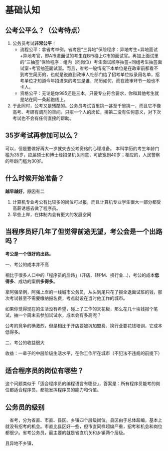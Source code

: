 # 基础认知

## 公考公平么？（公考特点）

1. 公务员考试**非常公平**！
    - 流程公平：拿省考举例，省考是“三异地”保险程序：异地考生+异地面试+异地考官，即A市进面试的考生在B市碰上C市的面试官。再加上面试里的“三抽签”保险程序：组内（同岗位）考生面试顺序抽签+同组考生抽签面试室+考官抽签面试室。而且，省考一般情况下本单位是在政审前都看不到考生简历的，也就是说直到政审人社部门给了招考单位拟录用名单，招考单位才知道今年招进来的考生是谁，简历如何，而在政审环节一般也不卡人。
    - 资格公平：无论是你985还是三本，只要专业符合要求，你和其他考生就是站在同一条起跑线上。
2. 于此同时，公考又是残酷的。公务员考试百里挑一甚至千里挑一，而且它不像高考、考研有调剂的空间。只招一个人的岗位，排第二没有任何意义，对下次考试也不会有任何直接的帮助。

## 35岁考试再参加可以么？
可以，但是要做好再大一岁就失去公考资格的心理准备。
本科学历的考生年龄门槛为35岁，应届硕士和博士经招录机关同意，可放宽到40岁；相应的，人民警察的年龄门槛为30岁。


## 什么时候开始准备？
**越早越好**，原因有二
1. 计算机专业考公有比较多的岗位可以报，而且计算机专业学生很大一部分都受高薪诱惑去做了程序员。
2. 早些上岸，在体制内会有更大的发展空间

## 当程序员好几年了但觉得前途无望，考公会是一个出路吗？
**考公是一个很好的出路。**

一、考公的成本并不高

相比于很多人口中的「程序员的后路」（开店、转PM、换行业...)，考公的成本**低得多**、成功的案例**多得多**。

拿阿强举例，阿强上岸的一线城市公务员，从头到尾只花了报全退面试班的钱，那次考试甚至不需要缴纳报名费，考点就设在当时他工作的城市。

如果你觉得现在的生活没有希望，碰上了工作的天花板，那么花几十块钱报个笔试，抽一个周末去参加试试水，成本会有多高呢？

公考的竞争的确激烈，但是相比于开店要被坑加盟费、换行业要花钱培训，它成本低得多。

二、考公的收益很大

收益：一辈子的中层阶级生活水平，在你工作所在城市（不犯法不违规的前提下）


## 适合程序员的岗位有哪些？

这个问题类似于「适合程序员的编程语言有哪些」，答案是：所有程序员能考的岗位都适合程序员，都能发挥程序员的能力和价值。

## 公务员的级别

　省考，分为省直、市直、县区、乡镇四个层级岗位。县区由于总体超编，基本上就没有招考的机会。市直比县区好一些，但市直同样超编严重，招考和机会和岗位都很少。省考公务员，最主要的就是省直机关和乡镇两个层级。

且异地不乡镇，
